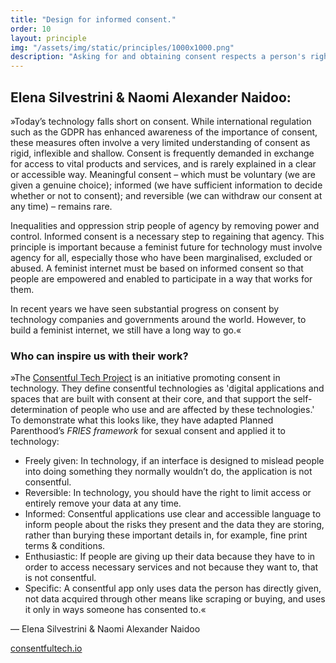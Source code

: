 ```yaml
---
title: "Design for informed consent."
order: 10
layout: principle
img: "/assets/img/static/principles/1000x1000.png"
description: "Asking for and obtaining consent respects a person's right to autonomy and agency. For consent to be valid, it must be voluntary, informed and reversible. However, individuals should not be burdened with every decision. We also need strong policies that protect the privacy of individuals and groups."
---
```


## Elena Silvestrini & Naomi Alexander Naidoo:

»Today’s technology falls short on consent. While international regulation such as the GDPR has enhanced awareness of the importance of consent, these measures often involve a very limited understanding of consent as rigid, inflexible and shallow. Consent is frequently demanded in exchange for access to vital products and services, and is rarely explained in a clear or accessible way. Meaningful consent – which must be voluntary (we are given a genuine choice); informed (we have sufficient information to decide whether or not to consent); and reversible (we can withdraw our consent at any time) – remains rare. 

Inequalities and oppression strip people of agency by removing power and control. Informed consent is a necessary step to regaining that agency. This principle is important because a feminist future for technology must involve agency for all, especially those who have been marginalised, excluded or abused. A feminist internet must be based on informed consent so that people are empowered and enabled to participate in a way that works for them.  

In recent years we have seen substantial progress on consent by technology companies and governments around the world. However, to build a feminist internet, we still have a long way to go.«


<div class="principle-info-box" markdown="1">

### Who can inspire us with their work?

»The [Consentful Tech Project](https://www.consentfultech.io/) is an initiative promoting consent in technology. They define consentful technologies as 'digital applications and spaces that are built with consent at their core, and that support the self-determination of people who use and are affected by these technologies.' To demonstrate what this looks like, they have adapted Planned Parenthood’s *FRIES framework* for sexual consent and applied it to technology:

- Freely given: In technology, if an interface is designed to mislead people into doing something they normally wouldn’t do, the application is not consentful.
- Reversible: In technology, you should have the right to limit access or entirely remove your data at any time.
- Informed: Consentful applications use clear and accessible language to inform people about the risks they present and the data they are storing, rather than burying these important details in, for example, fine print terms & conditions.
- Enthusiastic: If people are giving up their data because they have to in order to access necessary services and not because they want to, that is not consentful.
- Specific: A consentful app only uses data the person has directly given, not data acquired through other means like scraping or buying, and uses it only in ways someone has consented to.« 

— Elena Silvestrini & Naomi Alexander Naidoo

[consentfultech.io](https://www.consentfultech.io/)

</div>







